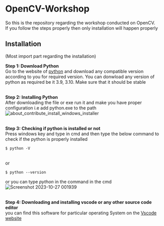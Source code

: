 # OpenCV-Workshop
So this is the repository regarding the workshop conducted on OpenCV. <br>
If you follow the steps properly then only installation will happen properly

## Installation
(Most import part regarding the installation)

**Step 1: Download Python** <br>
Go to the website of [python](https://www.python.org/downloads/) and download any compatible version according to you for required version. You can donwload any version of python as required be it 3.9, 3.10. Make sure that it should be stable<br><br>

**Step 2: Installing Python** <br>
After downloading the file or exe run it and make you have proper configuration i.e add python.exe to the path
![about_contribute_install_windows_installer](https://github.com/Team-Raptors/OpenCV-Workshop/assets/68473120/c2a5ca2a-8a1f-44a6-9651-4dacc456c505)<br><br>

**Step 3: Checking if python is installed or not** <br>
Press windows key and type in cmd and then type the below command to check if the python is properly installed
````shell
$ python -V
````
<br>or
````shell
$ python --version
````
or you can type _python_ in the command in the cmd
![Screenshot 2023-10-27 001939](https://github.com/Team-Raptors/OpenCV-Workshop/assets/68473120/49ce88ed-cb11-49e4-857d-f4055ff237fc)<br><br>

**Step 4: Downloading and installing vscode or any other source code editor** <br>
you can find this software for particular operating System on the [Vscode website](https://code.visualstudio.com/Download)
